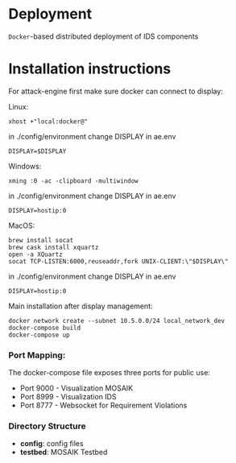 # Deployment

`Docker`-based distributed deployment of IDS components

# Installation instructions
For attack-engine first make sure docker can connect to display:

Linux:
```
xhost +"local:docker@" 
```
in ./config/environment change DISPLAY in ae.env
```
DISPLAY=$DISPLAY
```


Windows:
```
xming :0 -ac -clipboard -multiwindow

```
in ./config/environment change DISPLAY in ae.env
```
DISPLAY=hostip:0
```

MacOS:
```
brew install socat
brew cask install xquartz
open -a XQuartz
socat TCP-LISTEN:6000,reuseaddr,fork UNIX-CLIENT:\"$DISPLAY\"
```
in ./config/environment change DISPLAY in ae.env
```
DISPLAY=hostip:0
```

Main installation after display management:
```
docker network create --subnet 10.5.0.0/24 local_network_dev
docker-compose build
docker-compose up
```

### Port Mapping:
The docker-compose file exposes three ports for public use:

- Port 9000 - Visualization MOSAIK
- Port 8999 - Visualization IDS
- Port 8777 - Websocket for Requirement Violations

### Directory Structure
- **config**: config files
- **testbed**: MOSAIK Testbed
